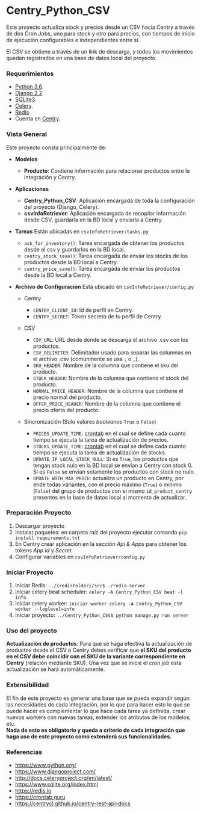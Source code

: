 # Centry_Python_CSV #

Este proyecto actualiza stock y precios desde un CSV hacia Centry a través de dos Cron Jobs, uno para stock y otro para
 precios, con tiempos de inicio de ejecución configurables e independientes entre sí. 

 El CSV se obtiene a través de un link de descarga, y todos los movimientos quedan registrados en una base de datos 
 local del proyecto.


### Requerimientos ###

- [Python 3.6](https://www.python.org/).
- [Django 2.2](https://www.djangoproject.com/).
- [SQLite3](https://www.sqlite.org/index.html).
- [Celery](http://docs.celeryproject.org/en/master/index.html).
- [Redis](https://redis.io/).
- Cuenta en [Centry](https://www.centry.cl).


### Vista General ###

Este proyecto consta principalmente de:

- **Modelos**
     * **Producto**: Contiene información para relacionar productos entre la integración y Centry.
     
     
- **Aplicaciones**
    * **Centry_Python_CSV**: Aplicación encargada de toda la configuración del proyecto (Django, Celery).
    * **csvInfoRetriever**: Aplicación encargada de recopilar información desde CSV, guardarla en la BD local y enviarla
    a Centry.
    
    
- **Tareas**
    Están ubicadas en `csvInfoRetriever/tasks.py`
    * `ask_for_inventory()`: Tarea encargada de obtener los productos desde el csv y guardarlos en la BD local.
    * `centry_stock_save()`: Tarea encargada de enviar los stocks de los productos desde la BD local a Centry.
    * `centry_price_save()`: Tarea encargada de enviar los productos desde la BD local a Centry.
    
    
- **Archivo de Configuración**
    Está ubicado en `csvInfoRetriever/config.py`
    
    * Centry
        * `CENTRY_CLIENT_ID`: Id de perfil en Centry.
        * `CENTRY_SECRET`: Token secreto de tu perfil de Centry.
                
    * CSV
        * `CSV_URL`: URL desde donde se descarga el archivo .csv con los productos.
        * `CSV_DELIMITER`: Delimitador usado para separar las columnas en el archivo .csv (comúnmente se usa `;` o `,`).
        * `SKU_HEADER`: Nombre de la columna que contiene el sku del producto.
        * `STOCK_HEADER`: Nombre de la columna que contiene el stock del producto.
        * `NORMAL_PRICE_HEADER`: Nombre de la columna que contiene el precio normal del producto.
        * `OFFER_PRICE_HEADER`: Nombre de la columna que contiene el precio oferta del producto.
    
    * Sincronización (Solo valores *booleanos* `True` o `False`)
        * `PRICES_UPDATE_TIME`: [crontab](http://docs.celeryproject.org/en/master/reference/celery.schedules.html#celery.schedules.crontab) 
        en el cual se define cada cuanto tiempo se ejecuta la tarea de actualización de precios.
        * `STOCKS_UPDATE_TIME`: [crontab](http://docs.celeryproject.org/en/master/reference/celery.schedules.html#celery.schedules.crontab)
         en el cual se define cada cuanto tiempo se ejecuta la tarea de actualización de stocks.
        * `UPDATE_IF_LOCAL_STOCK_NULL`: Si es `True`, los productos que tengan stock nulo en la BD local se envían a Centry 
        con stock 0. Si es `False` se envían solamente los productos con stock no nulo.
        * `UPDATE_WITH_MAX_PRICE`: actualiza un producto en Centry, por ende todas variantes, con el precio máximo (`True`) o 
        mínimo (`False`) del grupo de productos con el mismo `id_product_centry` presentes en la base de datos local al momento de 
        actualizar.
    
### Preparación Proyecto ###

1. Descargar proyecto
2. Instalar paquetes: en carpeta raíz del proyecto ejecutar comando `pip install requirements.txt`    
3. En Centry crear aplicación en la sección *Api & Apps* para obtener los tokens *App Id* y *Secret*
4. Configurar variables en `csvInfoRetriever/config.py`


### Iniciar Proyecto ###

1. Iniciar Redis: `../{redisFolder}/src$ ./redis-server`
2. Iniciar celery beat scheduler: `celery -A Centry_Python_CSV beat -l info`
3. Iniciar celery worker: `iniciar worker celery -A Centry_Python_CSV worker --loglevel=info`
4. Iniciar proyecto: `../Centry_Python_CSV$ python manage.py run server`  


### Uso del proyecto ###
**Actualización de productos**:
Para que se haga efectiva la actualización de productos desde el CSV a Centry debes verificar que **el SKU del producto
en el CSV debe coincidir con el SKU de la variante correspondiente en Centry** (relación mediante SKU). Una vez que 
se inicie el *cron job* esta actualización se hará automáticamente.


### Extensibilidad ###
El fin de este proyecto es generar una base que se pueda expandir según las necesidades de cada integración, por lo que 
para hacer esto lo que se puede hacer es complementar lo que hace cada tarea ya definida, crear nuevos workers con
 nuevas tareas, extender los atributos de los modelos, etc.\
**Nada de esto es obligatorio y queda a criterio de cada integración que haga uso de este proyecto como extenderá 
sus funcionalidades.** 

 
### Referencias ###
- https://www.python.org/
- https://www.djangoproject.com/
- http://docs.celeryproject.org/en/latest/
- https://www.sqlite.org/index.html
- https://redis.io
- https://crontab.guru
- https://centrycl.github.io/centry-rest-api-docs
